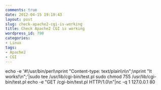 ```yaml
---
comments: true
date: 2012-04-15 19:19:43
layout: post
slug: check-apache2-cgi-is-working
title: Check Apache2 CGI is working
wordpress_id: 790
categories:
- Linux
tags:
- Apache2
- CGI
---
```


echo -e '#!/usr/bin/perl\nprint "Content-type: text/plain\\n\\n";\nprint "It works!\\n";'|sudo tee /usr/lib/cgi-bin/test.pl
    sudo chmod 755 /usr/lib/cgi-bin/test.pl
    echo -e "GET /cgi-bin/test.pl HTTP/1.0\n"|nc -q 1 127.0.0.1 80
